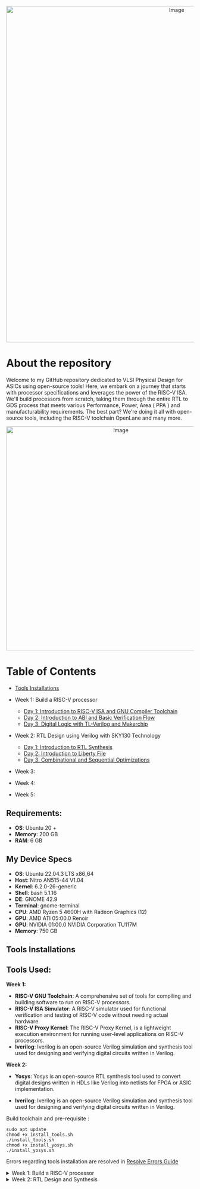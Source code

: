 
<p align="center">
  <img src="https://github.com/VardhanSuroshi/pes_asic_class/assets/132068498/84c06100-dffc-48a1-9b48-fd86f53942bd" alt="Image" width="900">
</p>






# About the repository 

Welcome to my GitHub repository dedicated to VLSI Physical Design for ASICs using open-source tools! Here, we embark on a journey that starts with processor specifications and leverages the power of the RISC-V ISA. We'll build processors from scratch, taking them through the entire RTL to GDS process  that meets various Performance, Power, Area ( PPA ) and manufacturability requirements. The best part? We're doing it all with open-source tools, including the RISC-V toolchain OpenLane and many more.
<p align="center">
  <img src="https://github.com/VardhanSuroshi/pes_asic_class/assets/132068498/00ea3403-674e-4c70-a86e-a4d39aff4ff8" alt="Image" width="600">
</p>



# Table of Contents
+ [Tools Installations](#tools-installation)
+ Week 1: Build a RISC-V processor 
  - [Day 1: Introduction to RISC-V ISA and GNU Compiler Toolchain](#day-1-introduction-to-risc-v-isa-and-gnu-compiler-toolchain)
  - [Day 2: Introduction to ABI and Basic Verification Flow](#day-2-introduction-to-abi-and-basic-verification-flow)
  - [Day 3: Digital Logic with TL-Verilog and Makerchip](#day-3-digital-logic-with-tl-verilog-and-makerchip)


+ Week 2: RTL Design using Verilog with SKY130 Technology

  - [Day 1: Introduction to RTL Synthesis](#day-1-introduction-to-rtl-synthesis)
  - [Day 2: Introduction to Liberty File](#day-2-introduction-to-liberty-file)
  - [Day 3: Combinational and Sequential Optimizations](#day-3-combinational-and-sequential-optimizations)


+ Week 3:

+ Week 4:

+ Week 5:



## Requirements:
+ **OS**: Ubuntu 20 +
+ **Memory**: 200 GB
+ **RAM**: 6 GB


## My Device Specs

+ **OS**: Ubuntu 22.04.3 LTS x86_64
+ **Host**: Nitro AN515-44 V1.04
+ **Kernel**: 6.2.0-26-generic
+ **Shell**: bash 5.1.16
+ **DE**: GNOME 42.9
+ **Terminal**: gnome-terminal
+ **CPU**: AMD Ryzen 5 4600H with Radeon Graphics (12)
+ **GPU**: AMD ATI 05:00.0 Renoir
+ **GPU**: NVIDIA 01:00.0 NVIDIA Corporation TU117M
+ **Memory**: 750 GB

## Tools Installations
## Tools Used:
**Week 1:**
+ **RISC-V GNU Toolchain**: A comprehensive set of tools for compiling and building software to run on RISC-V processors.
+ **RISC-V ISA Simulator**: A RISC-V simulator used for functional verification and testing of RISC-V code without needing actual hardware.
+ **RISC-V Proxy Kernel**: The RISC-V Proxy Kernel, is a lightweight execution environment for running user-level applications on RISC-V processors.
+ **Iverilog**: Iverilog is an open-source Verilog simulation and synthesis tool used for designing and verifying digital circuits written in Verilog.

**Week 2:**
+ **Yosys**: Yosys is an open-source RTL synthesis tool used to convert digital designs written in HDLs like Verilog into netlists for FPGA or ASIC implementation.

+ **Iverilog**: Iverilog is an open-source Verilog simulation and synthesis tool used for designing and verifying digital circuits written in Verilog.




Build toolchain and pre-requisite  :  

```
sudo apt update
chmod +x install_tools.sh
./install_tools.sh
chmod +x install_yosys.sh
./install_yosys.sh
```
Errors regarding tools installation are resolved in [Resolve Errors Guide](resolve_errors.md)

<details>
<summary> Week 1: Build a RISC-V processor </summary>
<br>

 
<details>
<summary> DAY 1: Introduction to RISC-V ISA and GNU Compiler Toolchain </summary>
<br>
	
# Day 1: Introduction to RISC-V ISA and GNU Compiler Toolchain




## Overview from Application to Hardware
<p align="center">
  <img src="https://github.com/VardhanSuroshi/pes_asic_class/assets/132068498/dd018703-3b2e-464d-8653-d7deb3c9dd6f" alt="Image" width="800">
</p>





- **Apps**: Application software, often referred to as "apps," performs specific tasks or functions for end-users.

- **System Software**: This category acts as an intermediary between hardware components and user-facing applications. It provides essential services, manages resources, and enables application execution.

- **Operating System**: The fundamental software managing hardware resources and offering services for users and applications. It controls memory, processes, files, and interfaces (e.g., Windows, macOS, Linux, Android).

- **Compiler**: Translates high-level programming code( C ,C++ , java etc... ) into assembly-level language.

- **Assembler**: Converts assembly language code into machine code ( 10101011100 ) for direct processor execution. 

- **RTL (Register Transfer Level)**: Represents digital circuit behaviour using registers and data transfer operations.

- **Hardware**: Physical components of a computer system or electronic device enabling various tasks.


<p align="center">
  <img src="https://github.com/VardhanSuroshi/pes_asic_class/assets/132068498/e72cab48-7bad-409c-bb50-033d6b07816f" alt="Image" width="500">
</p>




## Introduction to RISC-V :
### RISC-V Archiecture 

RISC-V is an **open-source Instruction Set Architecture (ISA)** that has gained significant attention and adoption in computer architecture and semiconductor design. RISC architectures simplify instruction sets by focusing on a smaller set of instructions, each executable in a single clock cycle, leading to faster instruction execution.

### RISC-V Instruction Types

- **R-Type**: Register-type instructions, involving operations between registers. Example: `add`, `and`, `or`.

- **I-Type**: Immediate-type instructions, using immediate values for operations. Example: `addi`, `ori`, `lw`.

- **S-Type**: Store-type instructions, storing data from a register to memory. Example: `sw`, `sb`.

- **B-Type**: Branch-type instructions, conditional branching based on comparisons. Example: `beq`, `bne`, `blt`.

- **U-Type**: Upper immediate-type instructions, used for large immediate values. Example: `lui`, `auipc`.

- **J-Type**: Jump-type instructions, unconditional jumps within the program. Example: `jal`, `jalr`.
  
 In addition to base instructions there are more instructions that help in improving execution speed like Pseudo Instructions (`li` and `mv`), Multiply Extension Instructions (`mul`, `mulh`, `mulhu`, and `mulhsu`), Single and Double Precision Floating Point Extension and so on 

## Labwork for RISC-V software toolchain : 
The main objective of this lab is to compile simple C codes using `gcc compiler`  and run them on native hardware. Similarly, the goal is to compile the same code using `riscv64-unknown-elf-gcc`, execute it on a RISC-V core within a simulator, and understand the process involved. The ultimate goal is to ensure that any high-level program written can be successfully executed on our hardware platform.


A simple c code to find the sum from 1 to N : 
```
#include <stdio.h>
int main() {
	int sum=0 , n=5;
	for (int i=0;i<=n;++i)
	{
		sum = sum+i;
	}
	printf("The sum of numbers from 1 to %d is %d\n",n,sum);
	return 0;
}
```
execution command : 
```
gcc sum_1_n.c -o sum_1_n.o
./sum_1_n.o
```
output :
<p align="center">
  <img src="https://github.com/VardhanSuroshi/pes_asic_class/assets/132068498/d27427ce-ddca-4b77-ae45-bcb0c6184561" alt="Image" width="800">
</p>


compile the same using RISC-V compiler and view the output


```
riscv64-unknown-elf-gcc -O1 -mabi=lp64 -march=rv64i -o sum_obj.o sum_1_n.c
spike pk sum_obj.o
```

<p align="center">
  <img src="https://github.com/VardhanSuroshi/pes_asic_class/assets/132068498/d2dd6d12-de08-43a7-a591-e752a6d4c630" alt="Image" width="800">
</p>

Additional info :
- `-O1`: This flag sets the optimization level to low. It balances code size and execution speed while maintaining reasonable compilation times.

- `-mabi=lp64`: This flag defines the ABI (Application Binary Interface) with 64-bit pointers and long integers. It's a common choice for 64-bit RISC-V systems.

- `-march=rv64i`: This flag specifies the target architecture as the base integer-only RISC-V architecture for 64-bit systems. It focuses on the fundamental integer instructions.



To see the RISC-V disassembled code : 
```
riscv64-unknown-elf-objdump -d sum_obj.o

```
To disassemble the object file and view its contents, use the following command:
```
riscv64-unknown-elf-objdump -d sum_obj.o | less 
```
To navigate through `less` use : 
+ Press /instance to search for a specific instance.
+ Press ENTER to begin the search.
+ To find the next occurrence, press n.
+ To search for the previous occurrence, press N.
+ To exit the less viewer, press ESC, type:q, and then press ENTER.

-O1 optimised main 
<p align="center">
  <img src="https://github.com/VardhanSuroshi/pes_asic_class/assets/132068498/ae9a9dbb-cbd1-48b8-a90c-c93c26b7c954" alt="Image" width="800">
</p>
Here we see that we have 15 lines of code in the main

Now let us compile the code using `-Ofast` and see the line of execution  
```
riscv64-unknown-elf-gcc -Ofast -mabi=lp64 -march=rv64i -o sum_obj.o sum_1_n.c
```
-Ofast optimised main 
<p align="center">
  <img src="https://github.com/VardhanSuroshi/pes_asic_class/assets/132068498/48573ebe-53df-4967-a806-bf78dcbd859d" alt="Image" width="800">
</p>

here we can see that the code is executed in only 12 lines, which is due to the optimisation we applied 



### Running the Assembly code on the simulator in debug mode :
```
spike -d pk sum_obj.o
```

<p align="center">
  <img src="https://github.com/VardhanSuroshi/pes_asic_class/assets/132068498/f925a5e5-e264-4e64-9db5-e4098f66fa95" alt="Image" width="800">
</p>





## Integer number representation :
### Unsigned Numbers
Unsigned numbers, also known as non-negative numbers, are numerical values that represent magnitudes without indicating direction or sign.
**Range :** [0, (2^n)-1 ]
### Signed Numbers
Signed numbers are numerical values that can represent both positive and negative magnitudes, along with zero.
**Range :** Positive : [0 , 2^(n-1)-1] Negative : [-1 to 2^(n-1)]

#### To summarise : 
<p align="center">
  <img src="https://github.com/VardhanSuroshi/pes_asic_class/assets/132068498/ecea0456-d480-494f-912d-97f6708d39b5" alt="Image" width="500">
</p>

## LAB for signed and unsigned integer type 

let us run this C code to determine the range of integer types supported by RISC-V 
```

#include <stdio.h>
#include <math.h>

int main() {
    // Declare variables to hold the values
    unsigned long long int a;
    long long int b_max, b_min;

    // Calculate and assign the maximum value of a 64-bit unsigned number
    a = (unsigned long long int)(pow(2, 64) - 1);

    // Calculate and assign the maximum value of a 64-bit signed number
    b_max = (long long int)(pow(2, 63) - 1);

    // Calculate and assign the minimum value of a 64-bit signed number
    b_min = (long long int)(pow(2, 63) * (-1));

    // Print the calculated values
    printf("The max value of 64 bit unsigned number is %llu\n The max number of 64 bit signed number is %lld\n The min value of 64 bit signed number is %lld\n",a,b_max,b_min);

    return 0;
}

```

Output of code snippet : 
<p align="center">
  <img src="https://github.com/VardhanSuroshi/pes_asic_class/assets/132068498/9267a3fc-1134-479e-9274-c9b032dd48bf" alt="Image" width="800">
</p>

we can play around with different values, data to find their respect max and min values 


</details>


<details>
<summary> Day 2: Introduction to ABI and Basic Verification Flow </summary>
<br>
	


# Day 2: Introduction to ABI and Basic Verification Flow
In Day 2 of your course, you will understand the RISC-V instruction set architecture (ISA) by exploring the various fields of RISC-V instructions and their functions. This knowledge is crucial for gaining a comprehensive understanding of how RISC-V processors execute instructions and how programs are executed at the hardware level.

## Overview of a few instructions :
### R-Type (Register-Type):
Operate on registers with fixed operand format.
Examples: ADD, SUB, AND, OR, XOR, SLL, SRL, SRA, SLT, SLTU

### I-Type (Immediate-Type):
Immediate operand and one register operand.
Examples: ADDI, SLTI, XORI, LB, LH, LW, JALR

### S-Type (Store-Type):
Store values from registers to memory.
Examples: SB, SH, SW

### B-Type (Branch-Type):
Conditional branching based on comparisons.
Examples: BEQ, BNE, BLT, BGE, BLTU, BGEU

### U-Type (Upper Immediate-Type):
Larger immediate field for encoding larger constants.
Examples: LUI, AUIPC

### J-Type (Jump-Type):
Unconditional jumps and function calls.
Example: JAL



## Example of RISC-V instruction : 
<p align="center">
  <img src="https://github.com/VardhanSuroshi/pes_asic_class/assets/132068498/f8c1fa62-8d2d-4bf4-897b-cca693879e83" alt="Image" width="800">
</p>

- **Opcode [7]:** Indicates the operation type (arithmetic, logic, memory access, control flow) for the instruction, guiding the CPU's execution.
- **rd (Destination Register) [5]:** Represents the destination register, where the operation result will be stored after execution.
- **rs1 (Source Register 1) [5]:** Represents the first source register, holding the value used in the operation (typically the first operand).
- **rs2 (Source Register 2) [5]:** Represents the second source register, holding the value used in the operation (typically second operand).
- **func7 and func3 (Function Fields) [7] [3]:** Further specify opcode category and specific operation, enabling more instruction variations.
- **imm (Immediate Value):** Represents an embedded immediate constant within the instruction, used for offsets, constants, or data values.




## Application Binary Interface :

In the context of computer architecture and programming, **ABI** stands for **Application Binary Interface**. It's a set of conventions and rules that dictate how different parts of a software system interact with each other at the binary level. The ABI defines details such as:

+ **Calling Conventions:** Specifies how function calls handle parameters and pass data, including the order of arguments, used registers, and stack frame management.

+ **Register Usage:** Defines how registers are allocated for passing parameters, returning values, and other purposes.

+ **Data Alignment:** Establishes rules for aligning data structures in memory to enhance access efficiency.

+ **Stack Frame Layout:** Determines how the stack is structured during function calls, managing local variable storage.

+ **System Calls:** Describes how applications request services from the operating system through system calls.

+ **Exception Handling:** Outlines how the system manages exceptions like hardware interrupts or software errors.

<p align="center">
  <img src="https://github.com/VardhanSuroshi/pes_asic_class/assets/132068498/e156a95b-5fea-41b6-a00c-822c80e92f11" alt="Image" width="800">
</p>

### 32 - ABI registers in RISC-V and their usage:
<p align="center">
  <img src="https://github.com/VardhanSuroshi/pes_asic_class/assets/132068498/a7d48468-c612-488f-8ae8-00bfc65cfe65" alt="Image" width="400">
</p>



## Memory Allocations : 
Data can be stored in the register by two methods :
+ Directly store in registers
+ Store into registers from memory
  
What sets RISC (Reduced Instruction Set Computer) architecture apart from CISC (Complex Instruction Set Computer) is its emphasis on simplicity and efficiency, particularly regarding memory operations.

In RISC, the load (L) and store (S) instructions play a fundamental role in memory access. They are used to efficiently transfer data between registers and memory. Additionally, arithmetic or logic operations often use register-to-register (reg-to-reg) instructions like ADD.


### CISC VS RISC : 
<p align="center">
  <img src="https://github.com/VardhanSuroshi/pes_asic_class/assets/132068498/96ec694b-698c-4841-8122-07fa477afcd6" alt="Image" width="400">
</p>

  
### RISC-V belongs to **litte endian** memory addressing system 

Consider adding two numbers from memory and storing the result back in memory:

```
LW  R1, 0(R2)      ; Load data from memory into register R1
LW  R3, 4(R2)      ; Load another data from memory into register R3
ADD R4, R1, R3     ; Add data in registers R1 and R3, store result in R4
SW  R4, 8(R2)      ; Store the result in R4 back into memory
 ``` 

### Little-Endian Representation:
In a little-endian system, the least significant byte (LSB) is stored at the lowest memory address, and the most significant byte (MSB) is stored at the highest memory address.

```
Memory Address:   0     1     2     3
Stored Value:    78    56    34    12
```

### Big-Endian Representation:

In a big-endian system, the most significant byte (MSB) is stored at the lowest memory address, and the least significant byte (LSB) is stored at the highest memory address.

```
Memory Address:   0     1     2     3
Stored Value:    12    34    56    78
```

## Lab for ABI function call
This is an interesting lab where we write code along with assembly code. The C code calls the function to find the sum written in the ASM.
we then display the results using c code again.

The algorithm will look like this :

<p align="center">
  <img src="https://github.com/VardhanSuroshi/pes_asic_class/assets/132068498/36d03a93-1b54-4120-9a26-3cfad88b71b5" alt="Image" width="600">
</p>

c code snipet : ``` custom_call.c```

```
#include <stdio.h>

extern int load(int x, int y); // Declare the external "load" function

int main() {
  int result = 0;              // Initialize the result variable
  int count = 9;               // Initialize the count variable
  result = load(0x0, count+1); // Call the "load" function with arguments
  printf("Sum of numbers from 1 to 9 is %d\n", result); // Print the result
  return 0;                    // Return 0 to indicate successful execution
}


```
ASM code snipet : ``` load.s```
```
.section .text        # Text section where the code resides
.global load          # Declare the function "load" as global
.type load, @function # Define the type of "load" as a function

load:                 # Start of the "load" function

# Initialize a4 with the value of a0 (copy value from a0 to a4)
add a4, a0, zero

# Copy the value of a1 to a2
add a2, a0, a1

# Initialize a3 with the value of a0 (copy value from a0 to a3)
add a3, a0, zero

loop:                 # Label for the loop

# Add the value in a3 to a4 (accumulate)
add a4, a3, a4

# Increment the value in a3 by 1
addi a3, a3, 1

# Compare a3 with a2 (comparison for loop termination)
blt a3, a2, loop       # Branch to "loop" if a3 < a2

# Copy the accumulated value in a4 to a0 (result)
add a0, a4, zero

ret                    # Return from the function


```


### Simulate C Program using Function Call :
+ **Compilation:** To compile C code and Assembly file use the command
  ``` riscv64-unknown-elf-gcc -O1 -mabi=lp64 -march=rv64i -o custom_call.o custom_call.c load.s ```
  This would generate an object file custom_call.o.

+ **Execution:** To execute the object file run the command
```spike pk custom_call.o```

Execution output :
<p align="center">
  <img src="https://github.com/VardhanSuroshi/pes_asic_class/assets/132068498/df7d18bf-593c-4032-b5ee-85c75321f943" alt="Image" width="1000">
</p>

## Lab : Run C code on a RISC-V CPU
Let us run our simple C code in a RISC-V CPU - PICORV-32 wirtten in verilog .
Steps :
+ We convert our C program to a hex file and load it into the memory of the CPU
+ Make use of testbench to run the code
+ Display the results

  The PicoRV32a design and the shell scripts are already built in a GitHub repo
  ```
  cd
  git clone https://github.com/kunalg123/riscv_workshop_collaterals.git
  
  ```
  Once installed navigate through the ``` riscv_workshop_collaterals/labs```
  Run the following command : 
  ```
  chmod 777 rv32im.sh
  ./rv32im.sh
  ```

  <p align="center">
  <img src="https://github.com/VardhanSuroshi/pes_asic_class/assets/132068498/85d17cab-0257-4424-9afe-8bb3053dae4a" alt="Image" width="800">
  </p>
  
snap of testbench showing firmware.hex :
<p align="center">
<img src="https://github.com/VardhanSuroshi/pes_asic_class/assets/132068498/952689f9-d156-4805-adc9-a050195cae15" alt="Image" width="800">
  </p>

to make the process easy we make use of shell script: ``` rv32im.sh```

<p align="center">
<img src="https://github.com/VardhanSuroshi/pes_asic_class/assets/132068498/db8be006-e39c-4008-9f0e-733f77f0f3c7" alt="Image" width="800">
</p>



</details>



</details>



</details>



</details>


<details>
<summary> Week 2: RTL Design and Synthesis </summary>
<br>

<details>
<summary> Day 1: Introduction to synthesis </summary>
<br>


# Day 1 - Introduction to Verilog RTL Design and Synthesis




## Introduction to open-source simulator iverilog
### Introduction to iverilog design test bench
	
+ Design: Design refers to the implementation of a digital circuit or system using Verilog code, or a set of Verilog codes, that is intended to fulfil specific functionality based on given specifications. It involves creating the logical structure of the circuit, including the arrangement of components, interconnections, and the overall behaviour of the system.

+ Testbench: A testbench is a specialized environment created to verify and validate the functionality of the design. It serves as a platform for applying various input stimuli to the design and observing the corresponding outputs. The testbench is responsible for generating test cases, monitoring the responses of the design, and comparing the obtained results against expected outcomes.

+ Simulator: A simulator is a software tool used to execute simulations of the Verilog design described in the code. It emulates the behaviour of the design under different scenarios by processing the input vectors provided by the testbench. The simulator models the propagation delays, logic gates, and other components defined in the Verilog code, allowing engineers to analyze how the design responds to different input conditions.


### How do simulators work?
A simulator processes Verilog code, including both the design and the testbench. **It continually monitors input signals for changes**. When inputs change, the simulator evaluates the design's response based on the logic defined in the code. The output is updated accordingly. This process helps simulate the behaviour of the digital circuit and verify its functionality.


### Test bench interface :


<p align="center">
  <img src="https://github.com/VardhanSuroshi/demo/assets/132068498/43e2748a-a276-42f6-b0d0-94cf5510ee3d" width="600">
</p>

### Iverlog tool flow :
- **Testbench and Design:** Create a testbench (stimulus environment) and a Verilog design to be tested.

- **iVerilog:** Use the iVerilog simulator to process the testbench and design. It simulates the behaviour of the design based on the provided testbench inputs.

- **VCD File:** The simulation generates a Value Change Dump (VCD) file. This file captures the changing values of signals over time during simulation.

- **GtkWave:** Open the VCD file in GtkWave, a waveform viewer. GtkWave displays the signal waveforms over time, allowing you to visually analyze the behaviour of the design and verify its correctness.



<p align="center">
  <img src="https://github.com/VardhanSuroshi/demo/assets/132068498/98a04106-af7f-4541-873b-e07619298904" width="600">
</p>



## Labs using iverilog and gtkwave


## Introduction to lab
For this lab, we will rely on the following tools:

```iverilog:``` This is an open-source simulator that we'll use for our simulations.

```SKYWATER 130nm PDK: ``` This open-source Process Design Kit (PDK), generously provided by Google, serves as the foundation for our design and synthesis wor

- Begin by making a new directory using the command: ``` mkdir Week_2/Day_1```
- Move into the newly created directory with ``` cd Week_2/Day_1```
- Clone a specific repository into this location using: ```git clone https://github.com/kunalg123/sky130RTLDesignAndSynthesisWorkshop.git```
- This action will establish a directory named `sky130RTLDesignAndSynthesisWorkshop` within the `Week_2/Day_1` directory.
- Inside the `sky130RTLDesignAndSynthesisWorkshop` directory, there will be two distinct folders:
   1. `my_lib`: This folder houses the sky130 standard cell libraries in the liberty format, accompanied by various associated Verilog modules.
   2. `verilog_files`: Within this folder, you'll find all the necessary source code and testbench components required for the lab exercises.


<p align="center">
  <img src="https://github.com/VardhanSuroshi/demo/assets/132068498/0763678d-d468-487e-b5ee-d52069e576da" width="600">
</p>




To get started, navigate to the verilog_files directory -> ```cd Week_2/Day_1/sky130RTLDesignAndSynthesisWorkshop/verilog_flies```

- Load Design and Testbench:
 Employ the command ```iverilog good_mux.v tb_good_mux.v ``` to load both the design (good_mux.v) and its corresponding testbench (tb_good_mux.v).
 Upon successful loading, an executable named a.out will be generated.
- Generate Simulation Output:
 Execute the newly generated ``./a.out`` executable. This action will result in the creation of a ```tb_good_mux.vcd``` file.

- Visualize with GtkWave:
 Open GtkWave, and load the generated .vcd file (tb_good_mux.vcd).
 Utilize GtkWave's graphical user interface (GUI) to effectively debug and analyze the signals within the simulation.


GTKwave output : 



<p align="center">
  <img src="https://github.com/VardhanSuroshi/demo/assets/132068498/2d3bad61-8bf3-4168-9e53-57e70f47d53d" width="600">
</p>


let's have a look at how mux is designed ```good_mux.v``` : 
```
// Define a module named good_mux
module good_mux (input i0, input i1, input sel, output reg y);
    always @ (*)
    begin
        if (sel)
            y <= i1; // When sel is true, assign i1 to y
        else
            y <= i0; // When sel is false, assign i0 to y
    end
endmodule

```


<p align="center">
  <img src="https://github.com/VardhanSuroshi/demo/assets/132068498/c55b8a8b-a19a-4b20-8556-f1c8fb4c6f42" width="300">
</p>



Lets look at the testbech file ```tb_good_mux.v```: 
```
timescale 1ns / 1ps

// Define the testbench module
module tb_good_mux;
	// Inputs
	reg i0, i1, sel; // Input registers for data and select signal
	
	// Outputs
	wire y; // Output wire

	// Instantiate the Unit Under Test (UUT)
	good_mux uut (
		.sel(sel), // Connect select signal to the UUT
		.i0(i0),   // Connect input 0 to the UUT
		.i1(i1),   // Connect input 1 to the UUT
		.y(y)      // Connect the output of the UUT to y
	);

	// Initialize simulation and dump VCD file
	initial begin
		$dumpfile("tb_good_mux.vcd");   // Specify the VCD file for waveform dumping
		$dumpvars(0, tb_good_mux);       // Dump variables for simulation
		// Initialize Inputs
		sel = 0;   // Initialize select to 0
		i0 = 0;    // Initialize input 0 to 0
		i1 = 0;    // Initialize input 1 to 0
		#300 $finish;  // Finish simulation after 300 time units
	end

	// Generate clocking signals
	always #75 sel = ~sel;   // Toggle select signal every 75 time units
	always #10 i0 = ~i0;     // Toggle input 0 every 10 time units
	always #55 i1 = ~i1;     // Toggle input 1 every 55 time units
endmodule

```

## RTL synthesis 
### Logic Synthesis

- **Logic Synthesis:** Transforming high-level circuit descriptions into optimized gate-level implementations.

- **Gate-Level Transformation:** Converting abstract circuit representations into logic gate networks.

- **Optimization Techniques:** Streamlining circuits by removing redundancy, minimizing gates, and optimizing fan-out.

- **Library Mapping:**  Using a standard cell library to select logic gates tailored to desired functions.

- **Technology Mapping:** Mapping abstract logic gates to physical cells compatible with target technology.

- **Timing Analysis:** Accounting for gate delays and optimizing paths to meet timing requirements.

- **Verification and Iteration:** Repeating synthesis and verification stages until the design meets all goals.

- **Tool Dependence:** Utilizing EDA tools for logic synthesis with algorithms and heuristics.
---

### Standard Cell Library :

The Standard Cell Library is essential in logic design and synthesis:

- **Predefined Logic Gates:** Contains logic gates like AND, OR, NOT, XOR, each with specific functions.

- **Characteristics:** Gates have defined behaviour, delay, area, and power usage. Offers versions optimized for speed or power.

- **Compatibility:** Tailored for specific technologies (CMOS, FPGA).
  
- **Hierarchy:** Organized by complexity, from basic gates to flip-flops, and adders.

- **Formats:** Available in formats like Liberty (.lib) files.

- **Customization:** Supports creating custom cells for specific needs.

- **Design Impact:** Choice of cells affects speed, area, and power.
  
Standard Cell Libraries bridge abstract designs to physical gate-level implementation, crucial for logic synthesis.




<p align="center">
  <img src="https://github.com/VardhanSuroshi/demo/assets/132068498/0ef2a5ce-7178-487e-8335-1a5bd34cc940" width="600">
</p>

## Introduction to Yosys :

Yosys is an open-source framework for RTL (Register-Transfer Level) synthesis and optimization of digital designs. It's a command-line tool that takes Verilog (or other HDL) code as input and performs various synthesis and optimization tasks to produce a more efficient gate-level representation of the design.

Yosys can perform operations like technology mapping, constant propagation, optimization of logic structures, and much more. It's a versatile tool often used in digital design flows to generate gate-level netlists from high-level RTL descriptions.



To explore Yosys in more detail and access the Yosys manual, visit the official Yosys documentation:
[Yosys Manual](https://yosyshq.readthedocs.io/projects/yosys/en/latest/index.html#yosys-manual)

### Yosys Flow for Logic Synthesis :

Yosys follows a structured flow for logic synthesis:

1. **RTL Input:** Begin with an RTL (Register-Transfer Level) description in HDL (Hardware Description Language) like Verilog.

2. **Design Analysis:** Perform design analysis to understand the structure, hierarchy, and functionality of the design.

3. **HDL to Logic Gates:** Yosys transforms the RTL description into a network of logic gates.

4. **Technology Mapping:** Map abstract logic gates to cells in the Standard Cell Library.

5. **Optimization:** Apply optimization techniques to reduce area, improve performance, and minimize power.

6. **Timing Analysis:** Analyze and optimize timing to meet specified constraints.

7. **Gate-Level Netlist:** Generate a gate-level netlist, representing the optimized design.

8. **Output Formats:** Yosys can produce output in various formats, including Verilog netlists or EDIF.

9. **Verification and Testing:** Verify the synthesized design's correctness through simulation and formal methods.


Yosys streamlines the process from RTL description to optimized gate-level implementation.

---

let us do a lab where we verify of Synthesized Netlist of good_mux.v

### The verification of a synthesized netlist involves these steps:

1. **Synthesized RTL Netlist and Testbench:** Provide the synthesized RTL Netlist and its corresponding testbench.

2. **Simulation with Iverilog:**  Use Iverilog to simulate the netlist with the given testbench.

3. **VCD File Generation:** During simulation, a VCD (Value Change Dump) file is generated.
   
4. **Waveform Comparison:**  Compare the waveform generated by the simulation to the waveform obtained from pre-synthesis.

5. **GtkWave for Analysis:** Use GtkWave to visually analyze the waveforms and compare them side by side.

6. **Check for Match:** Check if the post-synthesis waveform matches the expected pre-synthesis waveform.

This process ensures that the synthesized netlist behaves correctly, matching the intended functionality.

---


let's try to answer why we have so many cells in the standard cell library 

#### Variety of Cell Types in Standard Cell Library

In a Standard Cell Library, various types of cells, each optimized for specific design considerations, contribute to design flexibility:

- **High-Density Cells:** Optimized for compact layouts, allowing more cells in a given area. Typically have slower operating speeds and lower power consumption.

- **High-Speed Cells:** Designed to operate at faster speeds. May consume more power and have larger layouts due to increased complexity.

- **Power Efficient Cells:** Prioritize low power consumption over high-speed operation. May have longer propagation delays to reduce power usage.

- **Mixed-Type Cells:** Combine characteristics of high-speed and low-power cells. Useful when designs require a balance between speed and energy efficiency.

- **Temperature and Voltage Variants:** Libraries might offer cells optimized for specific temperature ranges or voltage levels.

- **Complex Cells:** Include more complex functionality like multiplexers, adders, and memory elements.

- **Inverter Variants:** Inverters designed for different driving strengths or noise tolerances.

- **Different Fan-out Cells:** Cells optimized for driving varying numbers of fan-out loads.

These diverse cell types cater to different design goals, enabling designers to make informed choices based on performance, area, and power requirements.





## Lab: Hands-on Yosys using SKYWATER130 
Steps to Realize good_mux Design using Yosys

To synthesize the `good_mux` design using the `sky130_fd_sc_hd__tt_025C_1v80.lib` library:

1. **Go to Directory:**  Navigate to the `verilog_files` directory.

<p align="center">
  <img src="https://github.com/VardhanSuroshi/demo/assets/132068498/7311dd0b-d333-4dd3-b6f8-0a2e5eaf2343" width="600">
</p>




3. **Invoke Yosys:** Start Yosys using the command `yosys`.

4. **Read Library:** Load the library using `read_liberty -lib ../lib/sky130_fd_sc_hd__tt_025C_1v80.lib`.

<p align="center">
  <img src="https://github.com/VardhanSuroshi/demo/assets/132068498/2c7561ca-bf48-46fd-83c5-90968cde2c5c" width="600">
</p>


6. **Read Design:** Read the `good_mux.v` design using `read_verilog good_mux.v`.

<p align="center">
  <img src="https://github.com/VardhanSuroshi/demo/assets/132068498/1a64abd3-f290-48b0-964c-cf75097e979e" width="600">
</p>


8. **Synthesis:**  Perform synthesis on the `good_mux` design using `synth -top good_mux`.

<p align="center">
  <img src="https://github.com/VardhanSuroshi/demo/assets/132068498/d5259f8c-a4f5-4afc-af1e-5047facac0e7" width="600">
</p>


10. **Generate Netlist:**  Generate a netlist using ABC logic synthesis with `abc -liberty ../lib/sky130_fd_sc_hd__tt_025C_1v80.lib`.

<p align="center">
  <img src="https://github.com/VardhanSuroshi/demo/assets/132068498/04230a6b-5cdb-4233-9363-6aa86e03bafe" width="600">
</p>



13. **Show Realized Logic:** Visualize the realized logic using `show`. 


<p align="center">
  <img src="https://github.com/VardhanSuroshi/demo/assets/132068498/743f3492-afed-4c29-9766-3d066772cd79" width="600">
</p>

14. **Write Netlist:** Save the synthesized netlist using `write_verilog -noattr good_mux_netlist.v`.

15. **Edit Netlist:** Open the netlist in a text editor with `!nvim good_mux_netlist.v`.


<p align="center">
  <img src="https://github.com/VardhanSuroshi/demo/assets/132068498/9b3bcd5c-ce71-4258-82c7-b1c53a179d2b" width="600">
</p>

These steps transform the `good_mux` design into logic gates from the `sky130_fd_sc_hd__tt_025C_1v80.lib` library, using Yosys for logic synthesis.

</details>


<details>
<summary> Day 2: Timing libs, hierarchical vs. flat synthesis and efficient flop coding styles </summary>
<br>


# Day 2 - Timing libs, hierarchical vs. flat synthesis and efficient flop coding styles

# Introduction to Liberty file ( .lib file )
A Liberty file, often denoted as ".lib" in VLSI (Very Large Scale Integration) design, is a critical technical resource. It encapsulates precise timing and power characteristics of standard cells within a semiconductor library. These characteristics include essential information such as cell delay, setup and hold times, power consumption, and more. The Liberty file is indispensable for accurate and efficient digital circuit design, enabling designers to analyze and optimize their circuits for performance, power efficiency, and timing accuracy.

---

Generalized naming format for VLSI 

The naming convention for VLSI libraries typically follows the structure below:
```<Foundry/Technology>_<LibraryCategory>_<LibraryName>_<LibraryVariant>_<Temperature>_<SupplyVoltage>.lib```


- `<Foundry/Technology>`: Denotes the semiconductor foundry or technology process used for the library.

- `<LibraryCategory>`: Signifies the category of the library, such as "fd" for fundamental or standard cell libraries.

- `<LibraryName>`: Indicates the specific name of the library within the category, housing various standard cell designs.

- `<LibraryVariant>`: Denotes the library variant or version, often reflecting specific characteristics or features.

- `<Temperature>`: Represents the temperature at which the library is characterized, typically in degrees Celsius.

- `<SupplyVoltage>`: Specifies the supply voltage at which the library is characterized, often in volts.

Using this generalized format, you can create consistent and informative library names that convey essential details about the library's characteristics and conditions of use in VLSI design.


---
The naming convention "sky130_fd_sc_hd__tt_025C_1v80.lib" that we are making use of can be broken down as follows:


- `sky130`: Denotes the technology or foundry.
- `fd`: Signifies the library category. ( fd- foundation )
- `sc`: Indicates the specific library name. ( sc-standard cell )
- `hd`: Represents the library variant or version. ( high density )
- `tt_025C`: Refers to the temperature (e.g., typical temperature 25°C).
- `1v80`: Specifies the supply voltage (e.g., 1.80 volts).

## Hierarchical Synthesis vs. Flat Synthesis

### Hierarchical Synthesis

Hierarchical synthesis is a design approach that involves breaking down a complex design into logical modules or blocks and synthesizing each module separately. Each module can have its own hierarchy and communicate with other modules through well-defined interfaces. This approach offers several advantages:

### Advantages of Hierarchical Synthesis

1. **Enhanced Reusability:** Individual modules can be designed and tested independently, making it easier to reuse them in other designs. This can save time and effort in future projects.

2. **Improved Maintainability:** Hierarchical synthesis promotes a clean and organized design structure. Debugging and making changes to specific modules are more manageable because they are isolated from the rest of the design.

3. **Scalability:** It is well-suited for large and complex designs as the hierarchy allows for a structured approach to managing complexity.




### Steps for Hierarchical Synthesis

Follow these steps for hierarchical synthesis using Yosys:

1. Navigate to the `verilog_files` directory.
2. Invoke Yosys using the command `yosys`.
3. Once Yosys is running, enter the following sequence of commands:

   ```
   read_liberty -lib ../lib/sky130_fd_sc_hd__tt_025C_1v80.lib
   read_verilog multiple_modules.v
   synth -top multiple_modules
   abc -liberty ../lib/sky130_fd_sc_hd__tt_025C_1v80.lib
   show multiple_modules
   write_verilog -noattr multiple_modules_hier.v
   !nvim multiple_modules_hier.v
   
   ```
RTL of Hierarchical Synthesis


<p align="center">
  <img src="https://github.com/VardhanSuroshi/demo/assets/132068498/c36d8aac-8a16-4ce2-a3bc-8a10949a5e09" width="600">
</p>


### Flat Synthesis

Flat synthesis is an alternative design approach where the entire design is synthesized as a single, monolithic entity. In this approach, all modules, submodules, and logic are flattened into a single level of hierarchy. This method is best suited for simpler designs where complexity is low, and maintainability is not a significant concern.

### Advantages of Flat Synthesis

1. **Simplicity:** Flat synthesis is straightforward and may be appropriate for small, uncomplicated designs where hierarchy introduces unnecessary complexity.

2. **Predictability:** There is no hierarchy to manage, which can make it easier to predict how the design will behave.

### Steps for Flat Synthesis

To perform flat synthesis using Yosys, follow these steps:

1. Navigate to the `verilog_files` directory.

2. Invoke Yosys using the command `yosys`.

3. Once Yosys is running, enter the following sequence of commands:

```
read_liberty -lib ../lib/sky130_fd_sc_hd__tt_025C_1v80.lib
read_verilog multiple_modules.v
synth -top multiple_modules
abc -liberty ../lib/sky130_fd_sc_hd__tt_025C_1v80.lib
flatten  # This step is crucial because it flattens the design, removing any hierarchy and combining all modules into a single level. This is the key step in achieving a flat synthesis.
show
write_verilog -noattr multiple_modules_flat.v
!nvim multiple_modules_flat.v

```


<p align="center">
  <img src="https://github.com/VardhanSuroshi/demo/assets/132068498/ef1de510-125f-416d-b68e-875be15ee089" width="600">
</p>




---

### Notes on Hierarchical Synthesis vs. Flat Synthesis


**Logic Gate Synthesis**

1. **Utilization of NAND Gates:** During the synthesis process of logic gates like OR and AND gates, it's common for the synthesis tool to favour the use of NAND gates. This preference stems from the fact that OR gates, in particular, often employ stacked PMOS transistors. These stacked PMOS transistors have lower electron mobility, necessitating larger aspect ratios to effectively drive logic levels.

 **Submodule-Level Synthesis**

Submodule-level synthesis offers several advantages:

1. **Reduced Synthesis Time:** Submodule-level synthesis can significantly reduce synthesis time, especially in the context of large and complex designs.

2. **Reuse of Submodules:** When a specific submodule is called multiple times within a design, a time-saving strategy involves synthesizing it just once and then reusing it by integrating it into the main or top-level module.

3. **Efficient Optimization:** Submodules are often optimized more efficiently during synthesis compared to optimizing the entire top-level design. This optimization leads to improved overall design performance.


## Various Flop Coding Styles and Optimization:

**What is the need for Flip-Flops in designs?**
Flops are essential in digital circuits to mitigate the cumulative effects of glitches that can occur due to propagation delays in combinational logic. When multiple combinational blocks are interconnected, these glitches can accumulate and lead to erroneous states. Flops act as a buffer, storing the final stable value and eliminating any glitches before passing it to the next block.




---
### Synthesizing Flops

**We'll synthesize and explore the behaviour of different flip-flops in the following sections:**

1. **Asynchronous Reset Flip-Flop** Files: `asyncres.v` (Design) and `asyncres_tb.v` (Testbench)

2. **Asynchronous Set Flip-Flop** Files: `asyncset.v` (Design) and `asyncset_tb.v` (Testbench)

3. **Synchronous and Asynchronous Reset Flip-Flop** Files: `sync_async_res.v` (Design) and `sync_async_res_tb.v` (Testbench)

all these files are present under the week_2/day_2 section.

---

**Here are the steps to synthesize flops in a digital design using Yosys and view the waveform using GtkWave:**

1. **Prepare the Design Files**: Ensure you have the necessary design files, including your Verilog design (`dff.v`) and a testbench file (`dff_tb.v`) for simulation.

2. **Synthesize Flops**:
   - Begin by invoking Yosys:
     ```
     yosys
     ```
   - Inside Yosys, follow these commands:
     ```
     # Read the Liberty library file
     read_liberty -lib <PATH_TO_.lib_FILE>/sky130_fd_sc_hd__tt_025C_1v80.lib

     # Read the Verilog design file
     read_verilog dff.v

     # Specify the top module for synthesis
     synth -top dff

     # Map flip-flops to library cells
     dfflibmap -liberty <PATH_TO_.lib_FILE>/sky130_fd_sc_hd__tt_025C_1v80.lib

     # Perform technology mapping
     abc -liberty <PATH_TO_.lib_FILE>/sky130_fd_sc_hd__tt_025C_1v80.lib

     # Write the synthesized Verilog file
     write_verilog -noattr dff_mapped.v

     # Display the design in Yosys (optional)
     show
     ```
   
3. **Simulate the Design**:
   - Use `iverilog` to compile your Verilog files and create an executable:
     ```
     iverilog dff.v dff_tb.v -o dff.out
     ```
   - Run the simulation:
     ```
     ./dff.out
     ```

4. **View the Waveform**:
   - Use GtkWave to view the simulation waveform:
     ```
     gtkwave dff_tb.vcd
     ```

These steps will guide us through the process of synthesizing flops, simulating the design, and visualizing the waveform for verification.

### Asynchronous Reset Flip-Flop :

- Activating the asynchronous reset ('1') forces the stored value to '0'.
- On the positive clock edge, the stored value updates with the data input.


<p align="center">
  <img src="https://github.com/VardhanSuroshi/demo/assets/132068498/212614e5-e172-4fff-ab88-8fc7dfd3717e" width="900">
</p>


### Asynchronous Set Flip-Flop:

- Activating the asynchronous set input ('1') forces the stored value to '1'.
- On the positive clock edge, the stored value updates with the data input.

<p align="center">
  <img src="https://github.com/VardhanSuroshi/demo/assets/132068498/212614e5-e172-4fff-ab88-8fc7dfd3717e" width="900">
</p>


### Synchronous and Asynchronous Reset Flip-Flop:

- Combines both asynchronous and synchronous reset features.
- Asynchronous reset ('1') immediately sets the stored value to '0'.
- Synchronous reset ('1') at the positive clock edge also sets the stored value to '0'.
- On the positive clock edge, the stored value updates with the data input.


<p align="center">
  <img src="https://github.com/VardhanSuroshi/demo/assets/132068498/6a67bc95-5ef9-409b-9e69-f46f5377181e" alt="Image" width="900">
</p>



### What is Optimization? Why do we need it ?:

In this section, we'll delve into the concept of optimization, exploring its role in enhancing overall design performance and achieving better Power, Performance, and Area (PPA) metrics. Our primary focus will be on identifying optimization opportunities through simple examples. On Day 3, we will delve deeper into optimization principles and engage in hands-on labs.

 **1.mult_2.v**
 This is a simple design that multiples 2 to Input A and assigns it to the output Y. 
 
``` 
module mul2 (input [2:0] a, output [3:0] y);
	assign y = a * 2;
endmodule

```
**Synthesis steps**
```
read_liberty -lib ../lib/sky130_fd_sc_hd__tt_025C_1v80.lib  
read_verilog mult_2.v
synth -top mul2
abc -liberty ../lib/sky130_fd_sc_hd__tt_025C_1v80.lib
show
write_verilog -noattr mul2_netlist.v
!nvim mul2_netlist.v
```
Output of synthesis after optimization and its netlist :

Multiplying a number by 2 involves a right shift operation, which means adding a "0" bit at the end of the number. This optimization simplifies the process by directly appending a "0" instead of using a dedicated multiplier circuit.

<p align="center">
  <img src="https://github.com/VardhanSuroshi/demo/assets/132068498/c1df6945-1bb8-4a4c-a696-8e36d2df4d7b" alt="Image" width="400">
</p>






 **2. mult_8.v**
 This is a simple design that multiples 9 to input A and assigns it to Y.
``` v
module mult8 (input [2:0] a , output [5:0] y);
	assign y = a * 9;
endmodule
```


**Synthesis steps**
```
read_liberty -lib ../lib/sky130_fd_sc_hd__tt_025C_1v80.lib  
read_verilog mult_2.v
synth -top mult8
abc -liberty ../lib/sky130_fd_sc_hd__tt_025C_1v80.lib
show
write_verilog -noattr mult8_netlist.v
!gvim mult8_netlist.v
```

Output of synthesis after optimization and its netlist :

The `mul8` operation is essentially a multiplication by (8+1), which can be achieved by appending three zeroes at the end of 'a' and adding 'a' to itself. In this process, a dedicated multiplier is not inferred, and only three bits are added.


<p align="center">
  <img src="https://github.com/VardhanSuroshi/demo/assets/132068498/79133c30-8aed-4e77-b9b2-ac92fdebabf1" alt="Image" width="400">
</p>


</details>




<details>
<summary> Day 3: Combinational and Sequential Optimizations: </summary>
<br>

# DAY 3: Combinational and sequential optimizations

## Logic Optimization Techniques
Optimization is crucial for achieving optimal performance, resource utilization, and power efficiency in digital circuits.

 **Why Optimization Matters**
- **Performance**: Optimization enhances circuit performance, reducing latency and improving throughput.
- **Area**: Efficient designs occupy less physical space, reducing chip size and costs.
- **Power**: Optimized circuits consume less power, prolonging battery life and reducing heat generation.

### Types of Logic Optimization:

 **Combinational Logic Optimization**
- **Constant Propagation**: Substituting variables with constant values for faster execution.
- **Boolean Logic Optimization**: Simplifying logic expressions to reduce gate count and improve efficiency.

**Sequential Logic Optimization**
- **Sequential Constant Propagation**: Propagating constant values through sequential elements.
- **State Optimization**: Minimizing the number of states in finite state machines.
- **Retiming**: Reordering registers to meet timing constraints and enhance performance.
- **Sequential Logic Cloning**: Duplicating logic elements to optimize specific conditions and operations.

---

### Combinational Logic Optimizations:

In this section we synthesise a few combinational designs and see how optimization takes place 

**Synthesis steps followed for all the design**
```
# Read the Liberty library file
read_liberty -lib ../lib/sky130_fd_sc_hd__tt_025C_1v80.lib

# Read the Verilog design file
read_verilog <design>.v

# Specify the top module for synthesis
synth -top <design_name>

# Perform combinational logic optimization
opt_clean -purge # Use this command to optimize the combinational logic before linking to ABC

# Link to ABC for technology mapping
abc -liberty ../lib/sky130_fd_sc_hd__tt_025C_1v80.lib

# Display the design in Yosys
show
```
---
Design 1: opt_check.v

```
module opt_check (input a , input b , output y);
	assign y = a?b:0;
endmodule
```

Rather than inferring a MUX we get an AND gate as ouput always assigned value of B or its zero rest of the time. 





<p align="center">
  <img src="https://github.com/VardhanSuroshi/demo/assets/132068498/be140058-6ed5-4e7b-91a1-364bc78e7937" alt="Image" width="600">
</p>

---

Design 2: opt_check2.v

```
module opt_check2 (input a , input b , output y);
	assign y = a?1:b;
endmodule

```
Rather than a MUX we have a OR gate that is inferred . As the output is '1' ie A if A is 1. and B if A=0.




<p align="center">
  <img src="https://github.com/VardhanSuroshi/demo/assets/132068498/967d7133-55a5-4727-a9c8-9b87ce04ef80" alt="Image" width="600">
</p>


---

Design 4: opt_check3.v
```
module opt_check3 (input a , input b, input c , output y);
	assign y = a?(c?b:0):0;
endmodule
```

Rather than a 4:1 MUX we have a 3 Input AND gate that is inferred. Because the output depends on all the 3 inputs ( if ternary operator choose 1st operation in all the case )




<p align="center">
  <img src="https://github.com/VardhanSuroshi/demo/assets/132068498/72285bdb-653c-4608-9a0c-420ccb95c7f4" alt="Image" width="600">
</p>



---
Design 4: multiple_module_opt.v


```
module sub_module1(input a , input b , output y);
 assign y = a & b;
endmodule

module sub_module2(input a , input b , output y);
 assign y = a^b;
endmodule

module multiple_module_opt(input a , input b , input c , input d , output y);
wire n1,n2,n3;

sub_module1 U1 (.a(a) , .b(1'b1) , .y(n1));
sub_module2 U2 (.a(n1), .b(1'b0) , .y(n2));
sub_module2 U3 (.a(b), .b(d) , .y(n3));

assign y = c | (b & n1); 
endmodule
```



<p align="center">
  <img src="https://github.com/VardhanSuroshi/demo/assets/132068498/cfef4bfc-37d6-4b60-8dd9-c8b3b6487c64" alt="Image" width="600">
</p>



---





### Sequential Logic Optimizations: 





**Synthesize the Design**

```
# Read the Liberty library file
read_liberty -lib ../lib/sky130_fd_sc_hd__tt_025C_1v80.lib

# Read the Verilog design file
read_verilog <design>.v

# Specify the top module for synthesis
synth -top <design_name>

# Map flip-flops to library cells
dfflibmap -liberty ../lib/sky130_fd_sc_hd__tt_025C_1v80.lib

# Perform technology mapping
abc -liberty ../lib/sky130_fd_sc_hd__tt_025C_1v80.lib

# Display the design in Yosys
show
```


**Simulate the Design**
```
# Compile Verilog files
iverilog <design>.v <tb_design>.v -o <design>.out

# Run the simulation
./<design>.out

# View the waveform using GTKWAVE
gtkwave <tb_design>.vcd

```
Make sure to replace <design>, <design_name>, and <tb_design> with the appropriate file names and module names as needed for your specific design and testbench.


Design 1: dff_const1.v
```
module dff_const1(input clk, input reset, output reg q);
always @(posedge clk, posedge reset)
begin
	if(reset)
		q <= 1'b0;
	else
		q <= 1'b1;
end

endmodule

```




<p align="center">
  <img src="https://github.com/VardhanSuroshi/demo/assets/132068498/a432e0d1-78e4-454d-8cef-e88f2e5fbd1a" alt="Image" width="900">
</p>



---
Design 2: dff_const2.v
```
module dff_const2(input clk, input reset, output reg q);
always @(posedge clk, posedge reset)
begin
	if(reset)
		q <= 1'b1;
	else
		q <= 1'b1;
end

endmodule
```



<p align="center">
  <img src="https://github.com/VardhanSuroshi/demo/assets/132068498/179f4ba3-7b02-4e34-92ea-3ac02b864abd" alt="Image" width="900">
</p>


---

Design 3: dff_const3.v

```
module dff_const3(input clk, input reset, output reg q);
reg q1;

always @(posedge clk, posedge reset)
begin
	if(reset)
	begin
		q <= 1'b1;
		q1 <= 1'b0;
	end
	else
	begin
		q1 <= 1'b1;
		q <= q1;
	end
end

endmodule

```



<p align="center">
  <img src="https://github.com/VardhanSuroshi/demo/assets/132068498/80239909-4512-4edd-89f3-3ccda0b9180d" alt="Image" width="900">
</p>



---

### Sequential optimizations for unused outputs:

Design 1: counter_opt.v
```
module counter_opt (input clk , input reset , output q);
reg [2:0] count;
assign q = count[0];

always @(posedge clk ,posedge reset)
begin
	if(reset)
		count <= 3'b000;
	else
		count <= count + 1;
end

endmodule

```




<p align="center">
  <img src="https://github.com/VardhanSuroshi/demo/assets/132068498/941ab670-0f29-4341-9420-5d92e73d1185" alt="Image" width="900">
</p>

---
Design 2: counter_opt2.v
```
module counter_opt (input clk , input reset , output q);
reg [2:0] count;
assign q = (count[2:0] == 3'b100);

always @(posedge clk ,posedge reset)
begin
	if(reset)
		count <= 3'b000;
	else
		count <= count + 1;
end

endmodule
```
<p align="center">
  <img src="https://github.com/VardhanSuroshi/demo/assets/132068498/93bb14bb-ac23-4a3e-84a6-72887eaf43c0" alt="Image" width="1000">
</p>











</details>

</details>









